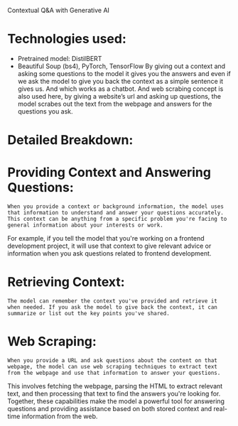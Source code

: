 Contextual Q&A with Generative AI
# Technologies used:
- Pretrained model: DistilBERT
- Beautiful Soup (bs4), PyTorch, TensorFlow
By giving out a context and asking some questions to the model it gives you the answers and even if we ask the model to give you back the context as a simple sentence it gives us. And which works as a chatbot.
And web scrabing concept is also used here, by giving a website’s url and asking up questions, the model scrabes
out the text from the webpage and answers for the questions you ask.

# Detailed Breakdown:
# Providing Context and Answering Questions:
    When you provide a context or background information, the model uses that information to understand and answer your questions accurately. This context can be anything from a specific problem you're facing to general information about your interests or work.
For example, if you tell the model that you're working on a frontend development project, it will use that context to give relevant advice or information when you ask questions related to frontend development.

# Retrieving Context:
    The model can remember the context you've provided and retrieve it when needed. If you ask the model to give back the context, it can summarize or list out the key points you've shared.

# Web Scraping:
    When you provide a URL and ask questions about the content on that webpage, the model can use web scraping techniques to extract text from the webpage and use that information to answer your questions.
This involves fetching the webpage, parsing the HTML to extract relevant text, and then processing that text to find the answers you're looking for.
Together, these capabilities make the model a powerful tool for answering questions and providing assistance based on both stored context and real-time information from the web.
